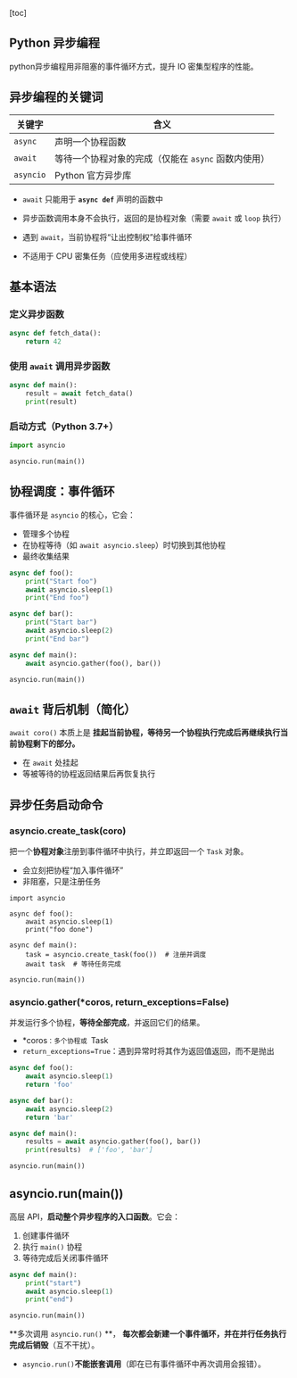 [toc]

## Python 异步编程

python异步编程用非阻塞的事件循环方式，提升 IO 密集型程序的性能。

## 异步编程的关键词

| 关键字    | 含义                                                |
| --------- | --------------------------------------------------- |
| `async`   | 声明一个协程函数                                    |
| `await`   | 等待一个协程对象的完成（仅能在 `async` 函数内使用） |
| `asyncio` | Python 官方异步库                                   |

* `await` 只能用于 **`async def`** 声明的函数中

* 异步函数调用本身不会执行，返回的是协程对象（需要 `await` 或 `loop` 执行）

* 遇到 `await`，当前协程将“让出控制权”给事件循环

* 不适用于 CPU 密集任务（应使用多进程或线程）

## 基本语法

### 定义异步函数

```python
async def fetch_data():
    return 42
```

### 使用 `await` 调用异步函数

```python
async def main():
    result = await fetch_data()
    print(result)
```

### 启动方式（Python 3.7+）

```python
import asyncio

asyncio.run(main())
```

## 协程调度：事件循环

事件循环是 `asyncio` 的核心，它会：

- 管理多个协程
- 在协程等待（如 `await asyncio.sleep`）时切换到其他协程
- 最终收集结果

```python
async def foo():
    print("Start foo")
    await asyncio.sleep(1)
    print("End foo")

async def bar():
    print("Start bar")
    await asyncio.sleep(2)
    print("End bar")

async def main():
    await asyncio.gather(foo(), bar())

asyncio.run(main())
```

## `await` 背后机制（简化）

`await coro()` 本质上是 **挂起当前协程，等待另一个协程执行完成后再继续执行当前协程剩下的部分。**

- 在 `await` 处挂起
- 等被等待的协程返回结果后再恢复执行

## 异步任务启动命令

### asyncio.create_task(coro)

把一个**协程对象**注册到事件循环中执行，并立即返回一个 `Task` 对象。

* 会立刻把协程“加入事件循环”
* 非阻塞，只是注册任务

```
import asyncio

async def foo():
    await asyncio.sleep(1)
    print("foo done")

async def main():
    task = asyncio.create_task(foo())  # 注册并调度
    await task  # 等待任务完成

asyncio.run(main())
```

### asyncio.gather(*coros, return_exceptions=False)

并发运行多个协程，**等待全部完成**，并返回它们的结果。

* *coros`：多个协程或 `Task
* `return_exceptions=True`：遇到异常时将其作为返回值返回，而不是抛出

```python
async def foo():
    await asyncio.sleep(1)
    return 'foo'

async def bar():
    await asyncio.sleep(2)
    return 'bar'

async def main():
    results = await asyncio.gather(foo(), bar())
    print(results)  # ['foo', 'bar']

asyncio.run(main())
```

## asyncio.run(main())

高层 API，**启动整个异步程序的入口函数**。它会：

1. 创建事件循环
2. 执行 `main()` 协程
3. 等待完成后关闭事件循环

```python
async def main():
    print("start")
    await asyncio.sleep(1)
    print("end")

asyncio.run(main())

```

**多次调用 `asyncio.run()` **， **每次都会新建一个事件循环，并在并行任务执行完成后销毁**（互不干扰）。

* `asyncio.run()`**不能嵌套调用**（即在已有事件循环中再次调用会报错）。